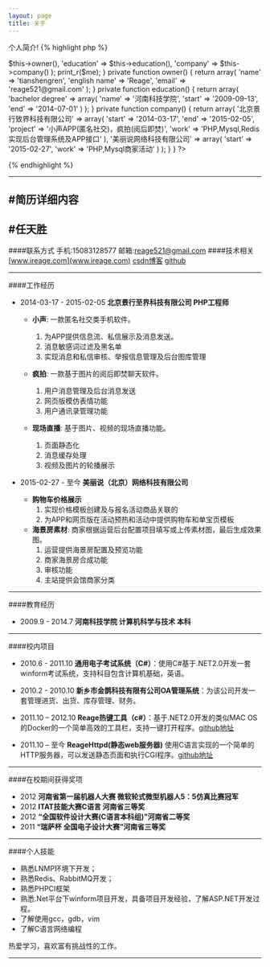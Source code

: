 ```yaml
---
layout: page
title: 关于
---
```

个人简介!
{% highlight php %}



<?php

new tianshengren();

class tianshengren {

    function  __construct() {
        $me = array(
            'owner' => $this->owner(),
            'education' => $this->education(),
            'company' => $this->company()
        );
        print_r($me);
    }

    private function owner() {
        return array(
            'name' => 'tianshengren',
            'english name' => 'Reage',
            'email' => 'reage521@gmail.com'
        );
    }

    private function education() {
        return array(
            'bachelor degree' => array(
                'name' => '河南科技学院',
                'start' => '2009-09-13',
                'end' => '2014-07-01'
            )
        );
    }

    private function company() {
        return array(
            '北京景行致界科技有限公司' => array(
                'start' => '2014-03-17',
                'end' => '2015-02-05',
                'project' => '小声APP(匿名社交)，疯拍(阅后即焚)',
                'work' => 'PHP,Mysql,Redis实现后台管理系统及APP接口'
            ),
            '美丽说网络科技有限公司' => array(
                'start' => '2015-02-27',
                'work' => 'PHP,Mysql商家活动'
            )
        );
    }

}

?>

{% endhighlight %}


---

#简历详细内容
---


#任天胜
---
####联系方式 手机:15083128577 邮箱:reage521@gmail.com
####技术相关  [www.ireage.com](www.ireage.com) [csdn博客](http://blog.csdn.net/reage11) [github](https://github.com/rentiansheng)

---

####工作经历

* 2014-03-17 - 2015-02-05 **北京景行至界科技有限公司 PHP工程师**

  * **小声**: 一款匿名社交类手机软件。
  	1. 为APP提供信息流、私信展示及消息发送。
  	2. 消息敏感词过滤及黑名单
  	3. 实现消息和私信审核、举报信息管理及后台图库管理

  * **疯拍**: 一款基于图片的阅后即焚聊天软件。
  	1. 用户消息管理及后台消息发送
  	2. 网页版模仿表情功能
  	3. 用户通讯录管理功能

  * **现场直播**: 基于图片、视频的现场直播功能。
  	1. 页面静态化
  	2. 消息缓存处理
  	3. 视频及图片的轮播展示

 * 2015-02-27 - 至今 **美丽说（北京）网络科技有限公司**

 	* **购物车价格展示**
 	  1. 实现价格模板创建及与报名活动商品关联的
 	  2. 为APP和网页版在活动预热和活动中提供购物车和单宝页模板
 	* **海景房素材**: 商家根据运营后台配置项目填写或上传素材图，最后生成效果图。
 	  1. 运营提供海景房配置及预览功能
 	  2. 商家海景房合成功能
 	  3. 审核功能
 	  4. 主站提供会馆商家分类



---
####教育经历

* 2009.9 - 2014.7 **河南科技学院 计算机科学与技术 本科**

---
####校内项目

* 2010.6 - 2011.10 **通用电子考试系统（C#）**：使用C#基于.NET2.0开发一套winform考试系统，支持科目包含计算机基础，英语。

* 2010.2 - 2010.10 **新乡市金鹊科技有限有公司OA管理系统**：为该公司开发一套管理进货、出货、库存管理、财务。

* 2011.10 – 2012.10 **Reage热键工具（c#）**：基于.NET2.0开发的类似MAC OS 的Docker的一个简单高效的工具栏，支持一键打开程序。[github地址](https://github.com/rentiansheng/reagehotkey)

*  2011.10 – 至今 **ReageHttpd(静态web服务器)** 使用C语言实现的一个简单的HTTP服务器，可以发送静态页面和执行CGI程序。[github地址](https://github.com/rentiansheng/rhttp)

---
####在校期间获得奖项
* 2012 **河南省第一届机器人大赛 微软轮式微型机器人5：5仿真比赛冠军**
* 2012 **ITAT技能大赛C语言  河南省三等奖**
* 2012 **“全国软件设计大赛(C语言本科组)”河南省二等奖**
* 2011 **“瑞萨杯 全国电子设计大赛”河南省三等奖**

---
####个人技能
* 熟悉LNMP环境下开发；
* 熟悉Redis、RabbitMQ开发；
* 熟悉PHPCI框架
* 熟悉.Net平台下winform项目开发，具备项目开发经验，了解ASP.NET开发过程。
* 了解使用gcc，gdb，vim
* 了解C语言网络编程


热爱学习，喜欢富有挑战性的工作。

---




